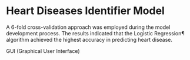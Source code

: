 # Heart Diseases Identifier Model
A 6-fold cross-validation approach was employed during the model development process. The results indicated that the Logistic Regression¶ algorithm achieved the highest accuracy in predicting heart disease.

GUI (Graphical User Interface)
